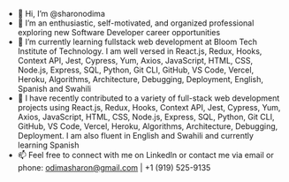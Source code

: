 - 👋 Hi, I’m @sharonodima
- 👀 I’m an enthusiastic, self-motivated, and organized professional exploring new Software Developer career opportunities
- 🌱 I’m currently learning fullstack web development at Bloom Tech Institute of Technology. I am well versed in React.js, Redux, Hooks, Context API, Jest, Cypress, Yum, Axios, JavaScript, HTML, CSS, Node.js, Express, SQL, Python, Git CLI, GitHub, VS Code, Vercel, Heroku, Algorithms, Architecture, Debugging, Deployment, English, Spanish and Swahili
- 🌱 I have recently contributed to a variety of full-stack web development projects using React.js, Redux, Hooks, Context API, Jest, Cypress, Yum, Axios, JavaScript, HTML, CSS, Node.js, Express, SQL, Python, Git CLI, GitHub, VS Code, Vercel, Heroku, Algorithms, Architecture, Debugging, Deployment. I am also fluent in English and Swahili and currently learning Spanish
- 📫 Feel free to connect with me on LinkedIn or contact me via email or phone: odimasharon@gmail.com | +1 (919) 525-9135

<!---
sharonodima/sharonodima is a ✨ special ✨ repository because its `README.md` (this file) appears on your GitHub profile.
You can click the Preview link to take a look at your changes.
--->
